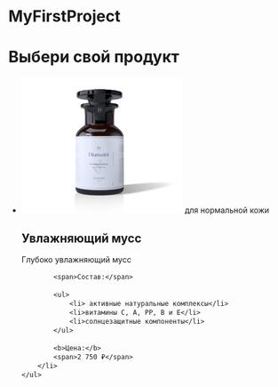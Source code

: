# MyFirstProject

<!DOCTYPE html>
<html lang="ru">
<head>
<title>Каталог товаров</title>
<meta http-equiv="Content-type" content="text/html;charset=UTF-8" />
</head>
 <body>
	<h1>Выбери свой продукт</h1>
	<ul>
		<li>
			<img src="Img/photo 1.png" alt="товар мусс">
			<span>для нормальной кожи</span>
			<h2>Увлажняющий мусс</h2>
			<p>Глубоко увлажняющий мусс</p>

			<span>Состав:</span>

			<ul>
				<li> активные натуральные комплексы</li>
				<li>витамины С, А, PP, B и Е</li>
				<li>солнцезащитные компоненты</li>
			</ul>

			<b>Цена:</b>
			<span>2 750 ₽</span>
		</li>
	</ul>

 </body>
</html>